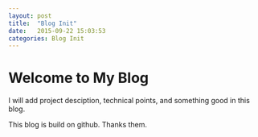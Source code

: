 ```yaml
---
layout: post
title:  "Blog Init"
date:   2015-09-22 15:03:53
categories: Blog Init
---
```

    
Welcome to My Blog
===================

I will add project desciption, technical points, and something good in this blog.

This blog is build on github. Thanks them.